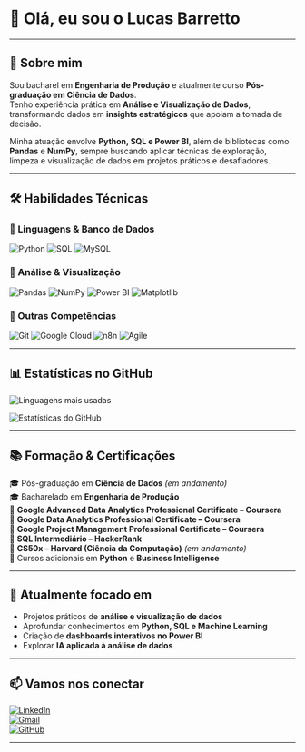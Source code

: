 # 👋 Olá, eu sou o Lucas Barretto  

---

## 🚀 Sobre mim  

Sou bacharel em **Engenharia de Produção** e atualmente curso **Pós-graduação em Ciência de Dados**.  
Tenho experiência prática em **Análise e Visualização de Dados**, transformando dados em **insights estratégicos** que apoiam a tomada de decisão.  

Minha atuação envolve **Python, SQL e Power BI**, além de bibliotecas como **Pandas** e **NumPy**, sempre buscando aplicar técnicas de exploração, limpeza e visualização de dados em projetos práticos e desafiadores.  

---

## 🛠️ Habilidades Técnicas  

### 🔹 Linguagens & Banco de Dados  
![Python](https://img.shields.io/badge/Python-3776AB?style=for-the-badge&logo=python&logoColor=white)
![SQL](https://img.shields.io/badge/SQL-336791?style=for-the-badge&logo=postgresql&logoColor=white)
![MySQL](https://img.shields.io/badge/MySQL-4479A1?style=for-the-badge&logo=mysql&logoColor=white)

### 🔹 Análise & Visualização  
![Pandas](https://img.shields.io/badge/Pandas-150458?style=for-the-badge&logo=pandas&logoColor=white)
![NumPy](https://img.shields.io/badge/NumPy-013243?style=for-the-badge&logo=numpy&logoColor=white)
![Power BI](https://img.shields.io/badge/Power%20BI-F2C811?style=for-the-badge&logo=powerbi&logoColor=black)
![Matplotlib](https://img.shields.io/badge/Matplotlib-11557c?style=for-the-badge&logo=plotly&logoColor=white)

### 🔹 Outras Competências  
![Git](https://img.shields.io/badge/Git-F05032?style=for-the-badge&logo=git&logoColor=white)
![Google Cloud](https://img.shields.io/badge/Google%20Cloud-4285F4?style=for-the-badge&logo=googlecloud&logoColor=white)
![n8n](https://img.shields.io/badge/n8n-EA4C89?style=for-the-badge&logo=n8n&logoColor=white)
![Agile](https://img.shields.io/badge/Agile-FF6F00?style=for-the-badge&logo=scrumalliance&logoColor=white)

---

## 📊 Estatísticas no GitHub  

![Linguagens mais usadas](https://github-readme-stats.vercel.app/api/top-langs/?username=LucasPBar&layout=compact&theme=radical)  

![Estatísticas do GitHub](https://github-readme-stats.vercel.app/api?username=LucasPBar&show_icons=true&theme=radical)  


---

## 📚 Formação & Certificações  

🎓 Pós-graduação em **Ciência de Dados** *(em andamento)*  
🎓 Bacharelado em **Engenharia de Produção**  
📜 **Google Advanced Data Analytics Professional Certificate – Coursera**  
📜 **Google Data Analytics Professional Certificate – Coursera**  
📜 **Google Project Management Professional Certificate – Coursera**  
📜 **SQL Intermediário – HackerRank**  
📜 **CS50x – Harvard (Ciência da Computação)** *(em andamento)*  
📜 Cursos adicionais em **Python** e **Business Intelligence**  

---

## 🌱 Atualmente focado em  

- Projetos práticos de **análise e visualização de dados**  
- Aprofundar conhecimentos em **Python, SQL e Machine Learning**  
- Criação de **dashboards interativos no Power BI**  
- Explorar **IA aplicada à análise de dados**  

---

## 📫 Vamos nos conectar  

[![LinkedIn](https://img.shields.io/badge/-Lucas%20Pimenta-0A66C2?style=for-the-badge&logo=linkedin&logoColor=white)](https://www.linkedin.com/in/lucaspimentabarretto/)  
[![Gmail](https://img.shields.io/badge/-lucaspimenta@email.com-D14836?style=for-the-badge&logo=gmail&logoColor=white)](mailto:lucaspimenta@email.com)  
[![GitHub](https://img.shields.io/badge/-GitHub-181717?style=for-the-badge&logo=github&logoColor=white)](https://github.com/LucasPBar)  

---


<!--
**LucasPBar/LucasPBar** is a ✨ _special_ ✨ repository because its `README.md` (this file) appears on your GitHub profile.

Here are some ideas to get you started:

- 🔭 I’m currently working on ...
- 🌱 I’m currently learning ...
- 👯 I’m looking to collaborate on ...
- 🤔 I’m looking for help with ...
- 💬 Ask me about ...
- 📫 How to reach me: ...
- 😄 Pronouns: ...
- ⚡ Fun fact: ...
-->
